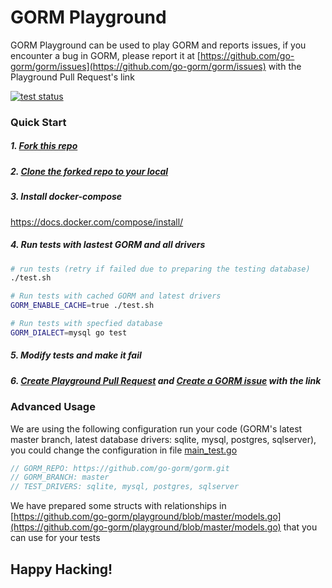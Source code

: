 # GORM Playground

GORM Playground can be used to play GORM and reports issues, if you encounter a bug in GORM, please report it at [https://github.com/go-gorm/gorm/issues](https://github.com/go-gorm/gorm/issues) with the Playground Pull Request's link

[![test status](https://github.com/go-gorm/playground/workflows/tests/badge.svg?branch=master "test status")](https://github.com/go-gorm/playground/actions)

### Quick Start

##### 1. [Fork this repo](https://docs.github.com/en/free-pro-team@latest/github/getting-started-with-github/fork-a-repo)

##### 2. [Clone the forked repo to your local](https://docs.github.com/en/free-pro-team@latest/github/creating-cloning-and-archiving-repositories/cloning-a-repository)

##### 3. Install docker-compose

https://docs.docker.com/compose/install/

##### 4. Run tests with lastest GORM and all drivers

```bash
# run tests (retry if failed due to preparing the testing database)
./test.sh

# Run tests with cached GORM and latest drivers
GORM_ENABLE_CACHE=true ./test.sh

# Run tests with specfied database
GORM_DIALECT=mysql go test
```

##### 5. Modify tests and make it fail

##### 6. [Create Playground Pull Request](https://docs.github.com/en/free-pro-team@latest/github/collaborating-with-issues-and-pull-requests/creating-a-pull-request) and [Create a GORM issue](https://github.com/go-gorm/gorm/issues/new?template=bug_report.md) with the link

### Advanced Usage

We are using the following configuration run your code (GORM's latest master branch, latest database drivers: sqlite, mysql, postgres, sqlserver), you could change the configuration in file [main_test.go](https://github.com/go-gorm/playground/edit/master/main_test.go)

```go
// GORM_REPO: https://github.com/go-gorm/gorm.git
// GORM_BRANCH: master
// TEST_DRIVERS: sqlite, mysql, postgres, sqlserver
```

We have prepared some structs with relationships in [https://github.com/go-gorm/playground/blob/master/models.go](https://github.com/go-gorm/playground/blob/master/models.go) that you can use for your tests

## Happy Hacking!
